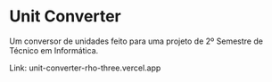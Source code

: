 # Unit Converter
Um conversor de unidades feito para uma projeto de 2º Semestre de Técnico em Informática.

Link: unit-converter-rho-three.vercel.app
